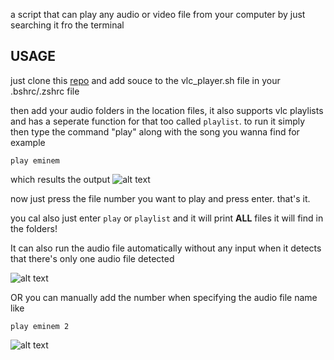 a script that can play any audio or video file from your computer by just searching it fro the terminal

## USAGE

just clone this [repo](https://github.com/ghalib5000/audio-player-script) and add souce to the vlc_player.sh file in your .bshrc/.zshrc file

then add your audio folders in the location files, it also supports vlc playlists and has a seperate function for that too called `playlist`. to run it simply then type the command "play" along with the song you wanna find for example

```play eminem```

which results the output
![alt text](./images/example1.png?raw=true)

now just press the file number you want to play and press enter. that's it.

you cal also just enter `play` or `playlist` and it will print **ALL** files it will find in the folders!

It can also run the audio file automatically without any input when it detects that there's only one audio file detected

![alt text](./images/example2.png?raw=true)

OR you can manually add the number when specifying the audio file name like

```play eminem 2```

![alt text](./images/example3.png?raw=true)
